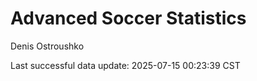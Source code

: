 # Advanced Soccer Statistics
Denis Ostroushko

<!-- gfm -->

Last successful data update: 2025-07-15 00:23:39 CST
